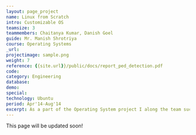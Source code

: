 ```yaml
---
layout: page_project
name: Linux from Scratch
intro: Customizable OS
teamsize: 3
teammembers: Chaitanya Kumar, Danish Goel
guide: Mr. Manish Shrotriya
course: Operating Systems
_url: 
projectimage: sample.png
weight: 7
reference: {{site.url}}/public/docs/report_ped_detection.pdf
code: 
category: Engineering
database:
demo:
special:
technology: Ubuntu
period: Apr'14-Aug'14
excerpt: As a part of the Operating System project I along the team successfully compiled a custom basic Linux Operating System with very basic functionality. We got well acquainted to the structure and build-up of the Linux System.
---
```

This page will be updated soon!